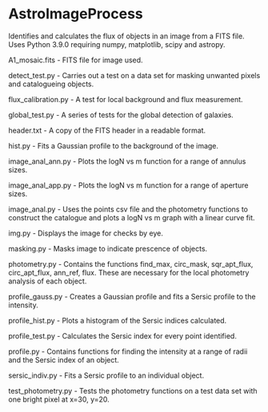 # AstroImageProcess
Identifies and calculates the flux of objects in an image from a FITS file. Uses Python 3.9.0 requiring numpy, matplotlib, scipy and astropy.

A1_mosaic.fits - FITS file for image used.

detect_test.py - Carries out a test on a data set for masking unwanted pixels and catalogueing objects.

flux_calibration.py - A test for local background and flux measurement.

global_test.py - A series of tests for the global detection of galaxies.

header.txt - A copy of the FITS header in a readable format.

hist.py - Fits a Gaussian profile to the background of the image.

image_anal_ann.py - Plots the logN vs m function for a range of annulus sizes.

image_anal_app.py - Plots the logN vs m function for a range of aperture sizes.

image_anal.py - Uses the points csv file and the photometry functions to construct the catalogue and plots a logN vs m graph with a linear curve fit.

img.py - Displays the image for checks by eye.

masking.py - Masks image to indicate prescence of objects.

photometry.py - Contains the functions find_max, circ_mask, sqr_apt_flux, circ_apt_flux, ann_ref, flux. These are necessary for the local photometry analysis of each object.

profile_gauss.py - Creates a Gaussian profile and fits a Sersic profile to the intensity.

profile_hist.py - Plots a histogram of the Sersic indices calculated.

profile_test.py - Calculates the Sersic index for every point identified.

profile.py - Contains functions for finding the intensity at a range of radii and the Sersic index of an object.

sersic_indiv.py - Fits a Sersic profile to an individual object.

test_photometry.py - Tests the photometry functions on a test data set with one bright pixel at x=30, y=20.
